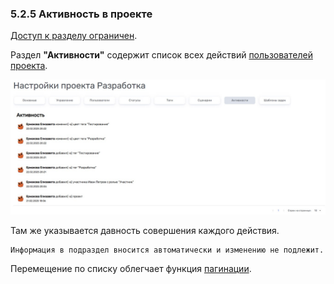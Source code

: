 ### 5.2.5 Активность в проекте

[Доступ к разделу ограничен](../../9_roles_&_access/9.2_access.md). 

Раздел **"Активности"** содержит список всех действий [пользователей проекта](../5.3_members/5.3_members.md).  

![активность_проект](/imgs/активность_проект.jpg)

Там же указывается давность совершения каждого действия.  

    Информация в подраздел вносится автоматически и изменению не подлежит.  

Перемещение по списку облегчает функция [пагинации](../../10_general_operations/10.3_pagination.md).
